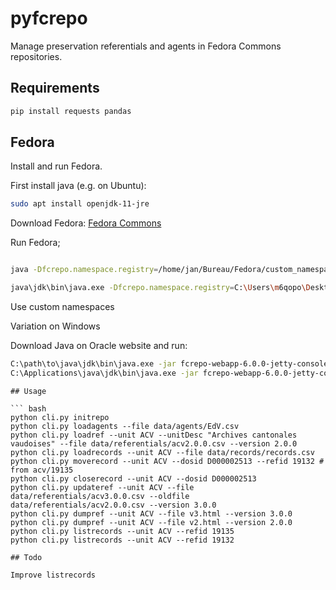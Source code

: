 # pyfcrepo
Manage preservation referentials and agents in Fedora Commons
repositories.

## Requirements

``` bash
pip install requests pandas
```

## Fedora

Install and run Fedora.

First install java (e.g. on Ubuntu):
``` bash
sudo apt install openjdk-11-jre

```

Download Fedora:
[Fedora Commons](https://duraspace.org/fedora)


Run Fedora;
``` bash

java -Dfcrepo.namespace.registry=/home/jan/Bureau/Fedora/custom_namespaces.yml -jar fcrepo-webapp-6.0.0-jetty-console.jar

java\jdk\bin\java.exe -Dfcrepo.namespace.registry=C:\Users\m6qopo\Desktop\Fedora\custom_namespaces.yml -jar fcrepo-webapp-6.0.0-jetty-console.jar

```
Use custom namespaces




Variation on Windows

Download Java on Oracle website and run:

``` bash
C:\path\to\java\jdk\bin\java.exe -jar fcrepo-webapp-6.0.0-jetty-console.jar
C:\Applications\java\jdk\bin\java.exe -jar fcrepo-webapp-6.0.0-jetty-console.jar
```
```
## Usage

``` bash
python cli.py initrepo
python cli.py loadagents --file data/agents/EdV.csv
python cli.py loadref --unit ACV --unitDesc "Archives cantonales vaudoises" --file data/referentials/acv2.0.0.csv --version 2.0.0
python cli.py loadrecords --unit ACV --file data/records/records.csv
python cli.py moverecord --unit ACV --dosid D000002513 --refid 19132 # from acv/19135
python cli.py closerecord --unit ACV --dosid D000002513
python cli.py updateref --unit ACV --file data/referentials/acv3.0.0.csv --oldfile data/referentials/acv2.0.0.csv --version 3.0.0
python cli.py dumpref --unit ACV --file v3.html --version 3.0.0
python cli.py dumpref --unit ACV --file v2.html --version 2.0.0
python cli.py listrecords --unit ACV --refid 19135
python cli.py listrecords --unit ACV --refid 19132

## Todo

Improve listrecords
```
 